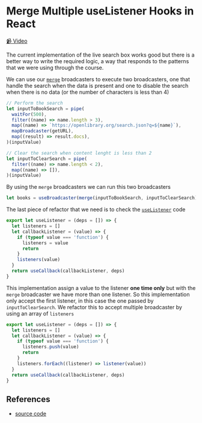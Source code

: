 # Merge Multiple useListener Hooks in React

[📹 Video](https://egghead.io/lessons/egghead-merge-multiple-uselistener-hooks-in-react)

The current implementation of the live search box works good but there is a better way to write the required logic, a way that responds to the patterns that we were using through the course.

We can use our [`merge`](https://github.com/johnlindquist/crafting-functions/blob/use-listener-multiple-listeners-and-merge/src/broadcasters.js#L38) broadcasters to execute two broadcasters, one that handle the search when the data is present and one to disable the search when there is no data (or the number of characters is less than 4)

```javascript
// Perform the search
let inputToBookSearch = pipe(
  waitFor(500),
  filter((name) => name.length > 3),
  map((name) => `https://openlibrary.org/search.json?q=${name}`),
  mapBroadcaster(getURL),
  map((result) => result.docs),
)(inputValue)

// Clear the search when content lenght is less than 2
let inputToClearSearch = pipe(
  filter((name) => name.length < 2),
  map((name) => []),
)(inputValue)
```

By using the `merge` broadcasters we can run this two broadcasters

```javascript
let books = useBroadcaster(merge(inputToBookSearch, inputToClearSearch), [])
```

The last piece of refactor that we need is to check the [`useListener`](https://github.com/johnlindquist/crafting-functions/blob/use-listener-multiple-listeners-and-merge/src/broadcasters.js#L122) code

```javascript
export let useListener = (deps = []) => {
  let listeners = []
  let callbackListener = (value) => {
    if (typeof value === 'function') {
      listeners = value
      return
    }
    listeners(value)
  }
  return useCallback(callbackListener, deps)
}
```

This implementation assign a value to the listener **one time only** but with the `merge` broadcaster we have more than one listener. So this implementation only accept the first listener, in this case the one passed by `inputToClearSearch`. We refactor this to accept multiple broadcaster by using an array of `listeners`

```javascript
export let useListener = (deps = []) => {
  let listeners = []
  let callbackListener = (value) => {
    if (typeof value === 'function') {
      listeners.push(value)
      return
    }
    listeners.forEach((listener) => listener(value))
  }
  return useCallback(callbackListener, deps)
}
```

## References

- [source code](https://github.com/johnlindquist/crafting-functions/blob/use-listener-multiple-listeners-and-merge/src/index.js)
